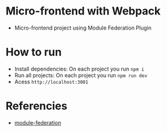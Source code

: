# Micro-frontend with Webpack

- Micro-frontend project using Module Federation Plugin

# How to run

- Install dependencies: On each project you run `npm i`
- Run all projects: On each project you run `npm run dev`
- Acess `http://localhost:3001`

# Referencies

- [module-federation](https://webpack.js.org/concepts/module-federation/)
